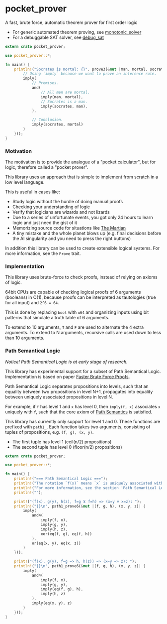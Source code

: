# pocket_prover
A fast, brute force, automatic theorem prover for first order logic

- For generic automated theorem proving, see [monotonic_solver](https://github.com/advancedresearch/monotonic_solver)
- For a debuggable SAT solver, see [debug_sat](https://github.com/advancedresearch/debug_sat)

```rust
extern crate pocket_prover;

use pocket_prover::*;

fn main() {
    println!("Socrates is mortal: {}", prove3(&mut |man, mortal, socrates| {
        // Using `imply` because we want to prove an inference rule.
        imply(
            // Premises.
            and(
                // All men are mortal.
                imply(man, mortal),
                // Socrates is a man.
                imply(socrates, man),
            ),

            // Conclusion.
            imply(socrates, mortal)
        )
    }));
}
```

### Motivation

The motivation is to provide the analogue of a "pocket calculator",
but for logic, therefore called a "pocket prover".

This library uses an approach that is simple to implement from scratch in a low level language.

This is useful in cases like:

- Study logic without the hurdle of doing manual proofs
- Checking your understanding of logic
- Verify that logicians are wizards and not lizards
- Due to a series of unfortunate events, you got only 24 hours to learn logic and just need the gist of it
- Memorizing source code for situations like [The Martian](http://www.imdb.com/title/tt3659388/)
- A tiny mistake and the whole planet blows up (e.g. final decisions before the AI singularity and you need to press the right buttons)

In addition this library can be used to create extensible logical systems.
For more information, see the `Prove` trait.

### Implementation

This library uses brute-force to check proofs, instead of relying on axioms of logic.

64bit CPUs are capable of checking logical proofs of 6 arguments (booleans)
in O(1), because proofs can be interpreted as tautologies (true for all input)
and `2^6 = 64`.

This is done by replacing `bool` with `u64` and organizing inputs
using bit patterns that simulate a truth table of 6 arguments.

To extend to 10 arguments, `T` and `F` are used to alternate the 4 extra arguments.
To extend to N arguments, recursive calls are used down to less than 10 arguments.

### Path Semantical Logic

*Notice! Path Semantical Logic is at early stage of research.*

This library has experimental support for a subset of Path Semantical Logic.
Implementation is based on paper [Faster Brute Force Proofs](https://github.com/advancedresearch/path_semantics/blob/master/papers-wip/faster-brute-force-proofs.pdf).

Path Semantical Logic separates propositions into levels,
such that an equality between two propositions in level N+1,
propagates into equality between uniquely associated propositions in level N.

For example, if `f` has level 1 and `x` has level 0,
then `imply(f, x)` associates `x` uniquely with `f`,
such that the core axiom of [Path Semantics](https://github.com/advancedresearch/path_semantics)
is satisfied.

This library has currently only support for level 1 and 0.
These functions are prefixed with `path1_`.
Each function takes two arguments, consisting of tuples of propositions, e.g. `(f, g), (x, y)`.

- The first tuple has level 1 (ceil(n/2) propositions)
- The second tuple has level 0 (floor(n/2) propositions)

```rust
extern crate pocket_prover;

use pocket_prover::*;

fn main() {
    println!("=== Path Semantical Logic ===");
    println!("The notation `f(x)` means `x` is uniquely associated with `f`.");
    println!("For more information, see the section 'Path Semantical Logic' in documentation.");
    println!("");

    print!("(f(x), g(y), h(z), f=g ⊻ f=h) => (x=y ∨ x=z): ");
    println!("{}\n", path1_prove6(&mut |(f, g, h), (x, y, z)| {
        imply(
            and4(
                imply(f, x),
                imply(g, y),
                imply(h, z),
                xor(eq(f, g), eq(f, h))
            ),
            or(eq(x, y), eq(x, z))
        )
    }));

    print!("(f(x), g(y), f=g => h, h(z)) => (x=y => z): ");
    println!("{}\n", path1_prove6(&mut |(f, g, h), (x, y, z)| {
        imply(
            and4(
                imply(f, x),
                imply(g, y),
                imply(eq(f, g), h),
                imply(h, z)
            ),
            imply(eq(x, y), z)
        )
    }));
}
```
